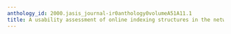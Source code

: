 ```yaml
---
anthology_id: 2000.jasis_journal-ir0anthology0volumeA51A11.1
title: A usability assessment of online indexing structures in the networked environment
---
```

